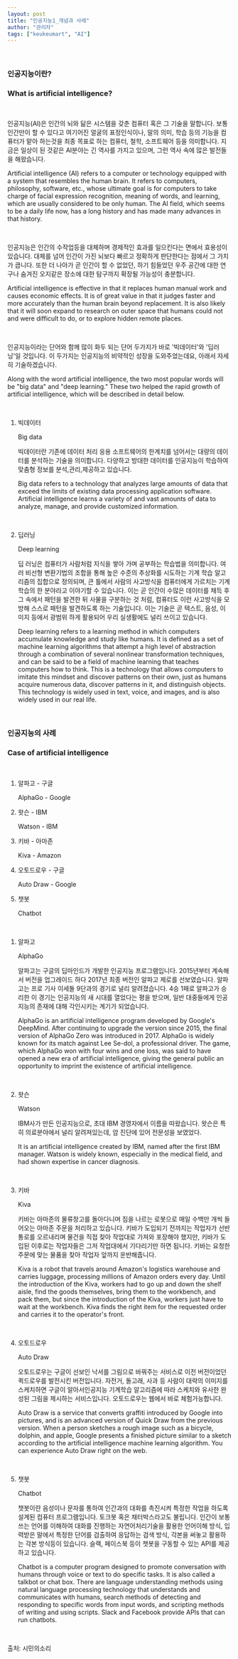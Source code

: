```yaml
---
layout: post
title: "인공지능1_개념과 사례"
author: "관리자"
tags: ["keukeumart", "AI"]
---
```


<br/>

### 인공지능이란?

### What is artificial intelligence?

<br/>

인공지능(AI)은 인간의 뇌와 닮은 시스템을 갖춘 컴퓨터 혹은 그 기술을 말합니다. 보통 인간만이 할 수 있다고 여기어진 얼굴의 표정인식이나, 말의 의미, 학습 등의 기능을 컴퓨터가 맡아 하는것을 최종 목표로 하는 컴퓨터, 철학, 소프트웨어 등을 의미합니다. 지금은 일상이 된 것같은 AI분야는 긴 역사를 가지고 있으며, 그런 역사 속에 많은 발전들을 해왔습니다.

Artificial intelligence (AI) refers to a computer or technology equipped with a system that resembles the human brain. It refers to computers, philosophy, software, etc., whose ultimate goal is for computers to take charge of facial expression recognition, meaning of words, and learning, which are usually considered to be only human. The AI field, which seems to be a daily life now, has a long history and has made many advances in that history.

<br/>

인공지능은 인간의 수작업등을 대체하며 경제적인 효과를 일으킨다는 면에서 효용성이 있습니다. 대체를 넘어 인간이 가진 뇌보다 빠르고 정확하게 판단한다는 점에서 그 가치가 큽니다. 또한 더 나아가 곧 인간이 할 수 없었던, 하기 힘들었던 우주 공간에 대한 연구나 숨겨진 오지같은 장소에 대한 탐구까지 확장될 가능성이 충분합니다.

Artificial intelligence is effective in that it replaces human manual work and causes economic effects. It is of great value in that it judges faster and more accurately than the human brain beyond replacement. It is also likely that it will soon expand to research on outer space that humans could not and were difficult to do, or to explore hidden remote places.

<br/>

인공지능이라는 단어와 함께 많이 화두 되는 단어 두가지가 바로 '빅데이터'와 '딥러닝'일 것입니다. 이 두가지는 인공지능의 비약적인 성장을 도와주었는데요, 아래서 자세히 기술하겠습니다.

Along with the word artificial intelligence, the two most popular words will be "big data" and "deep learning." These two helped the rapid growth of artificial intelligence, which will be described in detail below.

<br/>

1. 빅데이터

   Big data

   빅데이터란 기존에 데이터 처리 응용 소프트웨어의 한계치를 넘어서는 대량의 데이터를 분석하는 기술을 의미합니다. 다양하고 방대한 데이터를 인공지능이 학습하여 맞춤형 정보를 분석,관리,제공하고 있습니다.

   Big data refers to a technology that analyzes large amounts of data that exceed the limits of existing data processing application software. Artificial intelligence learns a variety of and vast amounts of data to analyze, manage, and provide customized information.

   <br/>

2. 딥러닝

   Deep learning

   딥 러닝은 컴퓨터가 사람처럼 지식을 쌓아 가며 공부하는 학습법을 의미합니다. 여러 비선형 변환기법의 조합을 통해 높은 수준의 추상화를 시도하는 기계 학습 알고리즘의 집합으로 정의되며, 큰 틀에서 사람의 사고방식을 컴퓨터에게 가르치는 기계학습의 한 분야라고 이야기할 수 있습니다. 이는 곧 인간이 수많은 데이터를 채득 후 그 속에서 패턴을 발견한 뒤 사물을 구분하는 것 처럼, 컴퓨터도 이런 사고방식을 모방해 스스로 패턴을 발견하도록 하는 기술입니다. 이는 기술은 곧 텍스트, 음성, 이미지 등에서 광범위 하게 활용되어 우리 실생활에도 널리 쓰이고 있습니다.

   Deep learning refers to a learning method in which computers accumulate knowledge and study like humans. It is defined as a set of machine learning algorithms that attempt a high level of abstraction through a combination of several nonlinear transformation techniques, and can be said to be a field of machine learning that teaches computers how to think. This is a technology that allows computers to imitate this mindset and discover patterns on their own, just as humans acquire numerous data, discover patterns in it, and distinguish objects. This technology is widely used in text, voice, and images, and is also widely used in our real life.

<br/>

### 인공지능의 사례

### Case of artificial intelligence

<br/>

1. 알파고 - 구글

   AlphaGo - Google

2. 왓슨 - IBM

   Watson - IBM

3. 키바 - 아마존

   Kiva - Amazon

4. 오토드로우 - 구글

   Auto Draw - Google

5. 챗봇

   Chatbot

<br/>

1. 알파고

   AlphaGo

   알파고는 구글의 딥마인드가 개발한 인공지능 프로그램입니다. 2015년부터 계속해서 버전을 업그레이드 하다 2017년 최종 버전인 알파고 제로를 선보였습니다. 알파고는 프로 기사 이세돌 9단과의 경기로 널리 알려졌습니다. 4승 1패로 알파고가 승리한 이 경기는 인공지능의 새 시대를 열었다는 평을 받으며, 일반 대중들에게 인공지능의 존재에 대해 각인시키는 계기가 되었습니다.

   AlphaGo is an artificial intelligence program developed by Google's DeepMind. After continuing to upgrade the version since 2015, the final version of AlphaGo Zero was introduced in 2017. AlphaGo is widely known for its match against Lee Se-dol, a professional driver. The game, which AlphaGo won with four wins and one loss, was said to have opened a new era of artificial intelligence, giving the general public an opportunity to imprint the existence of artificial intelligence.

   <br/>

2. 왓슨

   Watson

   IBM사가 만든 인공지능으로, 초대 IBM 경영자에서 이름을 따왔습니다. 왓슨은 특히 의료분야에서 널리 알려져있는데, 암 진단에 있어 전문성을 보였었다.

   It is an artificial intelligence created by IBM, named after the first IBM manager. Watson is widely known, especially in the medical field, and had shown expertise in cancer diagnosis.

   <br/>

3. 키바

   Kiva

   키바는 아마존의 물류창고를 돌아다니며 짐을 나르는 로봇으로 매일 수백만 개씩 들어오는 아마존 주문을 처리하고 있습니다. 키바가 도입되기 전까지는 작업자가 선반 통로를 오르내리며 물건을 직접 찾아 작업대로 가져와 포장해야 했지만, 키바가 도입된 이후로는 작업자들은 그저 작업대에서 기다리기만 하면 됩니다. 키바는 요청한 주문에 맞는 물품을 찾아 작업자 앞까지 운반해줍니다.

   Kiva is a robot that travels around Amazon's logistics warehouse and carries luggage, processing millions of Amazon orders every day. Until the introduction of the Kiva, workers had to go up and down the shelf aisle, find the goods themselves, bring them to the workbench, and pack them, but since the introduction of the Kiva, workers just have to wait at the workbench. Kiva finds the right item for the requested order and carries it to the operator's front.

   <br/>

4. 오토드로우

   Auto Draw

   오토드로우는 구글이 선보인 낙서를 그림으로 바꿔주는 서비스로 이전 버전이었던 퀵드로우를 발전시킨 버전입니다. 자전거, 돌고래, 사과 등 사람이 대략의 이미지를 스케치하면 구글이 알아서인공지능 기계학습 알고리즘에 따라 스케치와 유사한 완성된 그림을 제시하는 서비스입니다. 오토드로우는 웹에서 바로 체험가능합니다.

   Auto Draw is a service that converts graffiti introduced by Google into pictures, and is an advanced version of Quick Draw from the previous version. When a person sketches a rough image such as a bicycle, dolphin, and apple, Google presents a finished picture similar to a sketch according to the artificial intelligence machine learning algorithm. You can experience Auto Draw right on the web.

<br/>

5. 챗봇

   Chatbot

   챗봇이란 음성이나 문자를 통하여 인간과의 대화를 촉진시켜 특정한 작업을 하도록 설계된 컴퓨터 프로그램입니다. 토크봇 혹은 채터박스라고도 불립니다. 인간이 보통 쓰는 언어를 이해하여 대화를 진행하는 자연어처리기술을 활용한 언어이해 방식, 입력받은 말에서 특정한 단어를 검출하여 응답하는 검색 방식, 각본을 써놓고 활용하는 각본 방식등이 있습니다. 슬랙, 페이스북 등이 챗봇을 구동할 수 있는 API를 제공하고 있습니다.

   Chatbot is a computer program designed to promote conversation with humans through voice or text to do specific tasks. It is also called a talkbot or chat box. There are language understanding methods using natural language processing technology that understands and communicates with humans, search methods of detecting and responding to specific words from input words, and scripting methods of writing and using scripts. Slack and Facebook provide APIs that can run chatbots.

   <br/>

출처: 시민의소리

